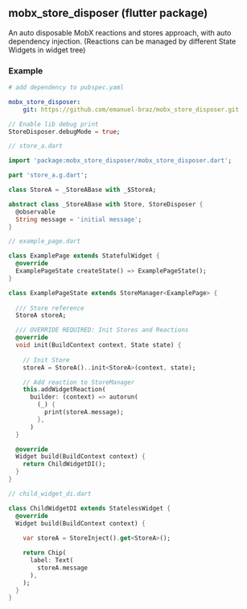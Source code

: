 ## mobx_store_disposer (flutter package)

An auto disposable MobX reactions and stores approach, with auto dependency injection. (Reactions can be managed by different State Widgets in widget tree)

### Example

```yaml
# add dependency to pubspec.yaml

mobx_store_disposer:
    git: https://github.com/emanuel-braz/mobx_store_disposer.git
```

```dart
// Enable lib debug print
StoreDisposer.debugMode = true;
```

```dart
// store_a.dart

import 'package:mobx_store_disposer/mobx_store_disposer.dart';

part 'store_a.g.dart';

class StoreA = _StoreABase with _$StoreA;

abstract class _StoreABase with Store, StoreDisposer {
  @observable
  String message = 'initial message';
}
```

```dart
// example_page.dart

class ExamplePage extends StatefulWidget {
  @override
  ExamplePageState createState() => ExamplePageState();
}

class ExamplePageState extends StoreManager<ExamplePage> {
  
  /// Store reference
  StoreA storeA;

  /// OVERRIDE REQUIRED: Init Stores and Reactions
  @override
  void init(BuildContext context, State state) {
    
    // Init Store 
    storeA = StoreA()..init<StoreA>(context, state);

    // Add reaction to StoreManager
    this.addWidgetReaction(
      builder: (context) => autorun(
        (_) {
          print(storeA.message);
        },
      )
  }

  @override
  Widget build(BuildContext context) {
    return ChildWidgetDI();
  }
}
```

```dart
// child_widget_di.dart

class ChildWidgetDI extends StatelessWidget {
  @override
  Widget build(BuildContext context) {
    
    var storeA = StoreInject().get<StoreA>();

    return Chip(
      label: Text(
        storeA.message
      ),
    );
  }
}
```
